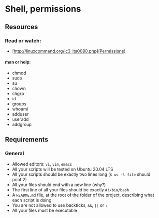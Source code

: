 # Shell, permissions
## Resources
### Read or watch:
- [http://linuxcommand.org/lc3_lts0090.php](Permissions)
#### man or help:
- chmod
- sudo
- su
- chown
- chgrp
- id
- groups
- whoami
- adduser
- useradd
- addgroup

## Requirements
### General
- Allowed editors: `vi`, `vim`, `emacs`
- All your scripts will be tested on Ubuntu 20.04 LTS
- All your scripts should be exactly two lines long (`$ wc -l file` should print 2)
- All your files should end with a new line (why?)
- The first line of all your files should be exactly `#!/bin/bash`
- A `README.md` file, at the root of the folder of the project, describing what each script is doing
- You are not allowed to use backticks, `&&`, `||` or `;`
- All your files must be executable

